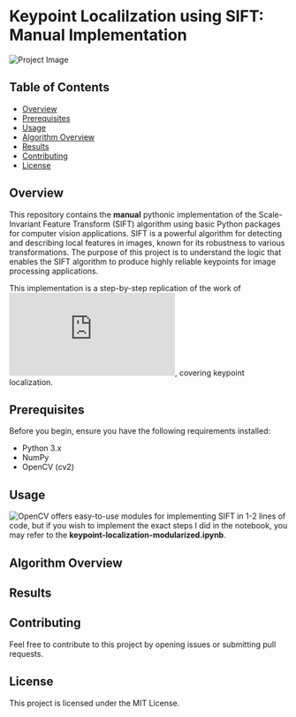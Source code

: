 # Keypoint Localilzation using SIFT: Manual Implementation

![Project Image](link/to/your/project/image.png)

## Table of Contents
- [Overview](#overview)
- [Prerequisites](#prerequisites)
- [Usage](#usage)
- [Algorithm Overview](#algorithm-overview)
- [Results](#results)
- [Contributing](#contributing)
- [License](#license)

## Overview

This repository contains the **manual** pythonic implementation of the Scale-Invariant Feature Transform (SIFT) algorithm using basic Python packages for computer vision applications. SIFT is a powerful algorithm for detecting and describing local features in images, known for its robustness to various transformations. The purpose of this project is to understand the logic that enables the SIFT algorithm to produce highly reliable keypoints for image processing applications.

This implementation is a step-by-step replication of the work of ![Lowe, 2004](https://www.cs.ubc.ca/~lowe/papers/ijcv04.pdf), covering keypoint localization.

## Prerequisites

Before you begin, ensure you have the following requirements installed:

- Python 3.x
- NumPy
- OpenCV (cv2)

## Usage

![OpenCV](https://opencv.org/) offers easy-to-use modules for implementing SIFT in 1-2 lines of code, but if you wish to implement the exact steps I did in the notebook, you may refer to the **keypoint-localization-modularized.ipynb**.

## Algorithm Overview

## Results

## Contributing
Feel free to contribute to this project by opening issues or submitting pull requests. 

## License
This project is licensed under the MIT License.
